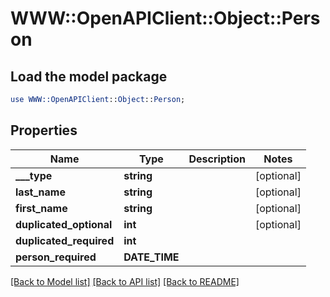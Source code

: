 # WWW::OpenAPIClient::Object::Person

## Load the model package
```perl
use WWW::OpenAPIClient::Object::Person;
```

## Properties
Name | Type | Description | Notes
------------ | ------------- | ------------- | -------------
**___type** | **string** |  | [optional] 
**last_name** | **string** |  | [optional] 
**first_name** | **string** |  | [optional] 
**duplicated_optional** | **int** |  | [optional] 
**duplicated_required** | **int** |  | 
**person_required** | **DATE_TIME** |  | 

[[Back to Model list]](../README.md#documentation-for-models) [[Back to API list]](../README.md#documentation-for-api-endpoints) [[Back to README]](../README.md)


